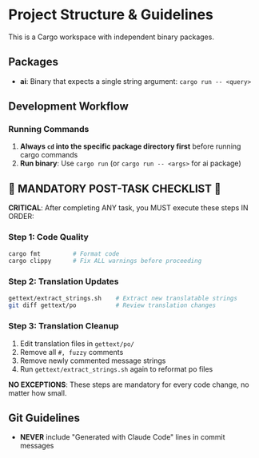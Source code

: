 # Project Structure & Guidelines

This is a Cargo workspace with independent binary packages.

## Packages

- **ai**: Binary that expects a single string argument: `cargo run -- <query>`

## Development Workflow

### Running Commands

1. **Always `cd` into the specific package directory first** before running
   cargo commands
2. **Run binary**: Use `cargo run` (or `cargo run -- <args>` for ai package)

## 🚨 MANDATORY POST-TASK CHECKLIST 🚨

**CRITICAL**: After completing ANY task, you MUST execute these steps IN ORDER:

### Step 1: Code Quality

```bash
cargo fmt         # Format code
cargo clippy      # Fix ALL warnings before proceeding
```

### Step 2: Translation Updates

```bash
gettext/extract_strings.sh    # Extract new translatable strings
git diff gettext/po           # Review translation changes
```

### Step 3: Translation Cleanup

1. Edit translation files in `gettext/po/`
2. Remove all `#, fuzzy` comments
3. Remove newly commented message strings
4. Run `gettext/extract_strings.sh` again to reformat po files

**NO EXCEPTIONS**: These steps are mandatory for every code change, no matter
how small.

## Git Guidelines

- **NEVER** include "Generated with Claude Code" lines in commit messages
